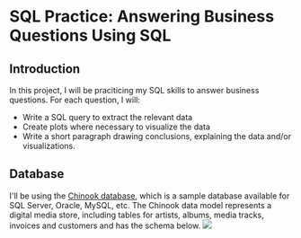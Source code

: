 # SQL Practice: Answering Business Questions Using SQL
## Introduction
In this project, I will be praciticing my SQL skills to answer business questions. For each question, I will:

* Write a SQL query to extract the relevant data
* Create plots where necessary to visualize the data
* Write a short paragraph drawing conclusions, explaining the data and/or visualizations.

## Database
I'll be using the [Chinook database](https://github.com/lerocha/chinook-database), which is a sample database available for SQL Server, Oracle, MySQL, etc. The Chinook data model represents a digital media store, including tables for artists, albums, media tracks, invoices and customers and has the schema below.
<img src= https://s3.amazonaws.com/dq-content/191/chinook-schema.svg>
